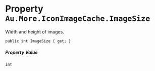 # Property `Au.More.IconImageCache.ImageSize`

Width and height of images.

```
public int ImageSize { get; }
```

##### Property Value

`int`